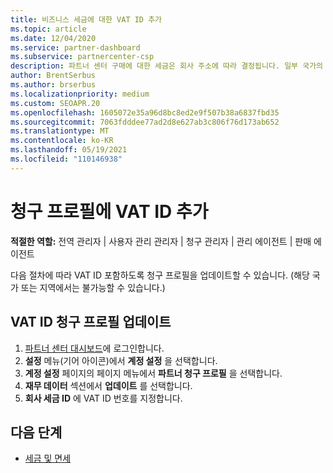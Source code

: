```yaml
---
title: 비즈니스 세금에 대한 VAT ID 추가
ms.topic: article
ms.date: 12/04/2020
ms.service: partner-dashboard
ms.subservice: partnercenter-csp
description: 파트너 센터 구매에 대한 세금은 회사 주소에 따라 결정됩니다. 일부 국가의 기업은 VAT 번호 또는 해당 지역 번호를 제공할 수 있습니다.
author: BrentSerbus
ms.author: brserbus
ms.localizationpriority: medium
ms.custom: SEOAPR.20
ms.openlocfilehash: 1605072e35a96d8bc8ed2e9f507b38a6837fbd35
ms.sourcegitcommit: 7063fdddee77ad2d8e627ab3c806f76d173ab652
ms.translationtype: MT
ms.contentlocale: ko-KR
ms.lasthandoff: 05/19/2021
ms.locfileid: "110146938"
---
```

# <a name="add-a-vat-id-to-your-billing-profile"></a>청구 프로필에 VAT ID 추가

**적절한 역할:** 전역 관리자 | 사용자 관리 관리자 | 청구 관리자 | 관리 에이전트 | 판매 에이전트

다음 절차에 따라 VAT ID 포함하도록 청구 프로필을 업데이트할 수 있습니다. (해당 국가 또는 지역에서는 불가능할 수 있습니다.)

## <a name="update-your-billing-profile-with-your-vat-id"></a>VAT ID 청구 프로필 업데이트

1. [파트너 센터 대시보드](https://partner.microsoft.com/dashboard/)에 로그인합니다.
2. **설정** 메뉴(기어 아이콘)에서 **계정 설정** 을 선택합니다.
3. **계정 설정** 페이지의 페이지 메뉴에서 **파트너 청구 프로필** 을 선택합니다.
4. **재무 데이터** 섹션에서 **업데이트** 를 선택합니다.
5. **회사 세금 ID** 에 VAT ID 번호를 지정합니다.

## <a name="next-steps"></a>다음 단계

- [세금 및 면세](tax-and-tax-exemptions.md)
